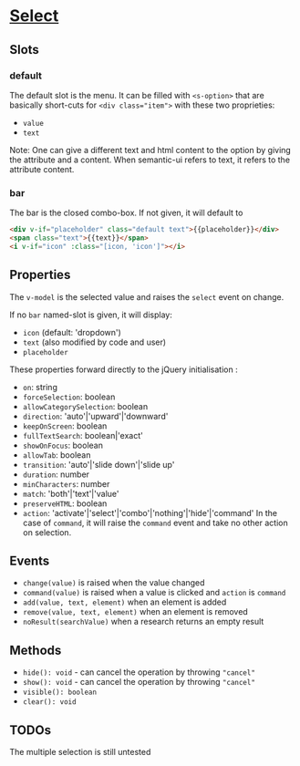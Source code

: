 # [Select](https://semantic-ui.com/modules/dropdown.html)

## Slots
### default
The default slot is the menu. It can be filled with `<s-option>` that are basically short-cuts for `<div class="item">` with these two proprieties:
- `value`
- `text`

Note: One can give a different text and html content to the option by giving the attribute and a content. When semantic-ui refers to text, it refers to the attribute content.

### bar
The bar is the closed combo-box. If not given, it will default to 
```html
<div v-if="placeholder" class="default text">{{placeholder}}</div>
<span class="text">{{text}}</span>
<i v-if="icon" :class="[icon, 'icon']"></i>
```
## Properties
The `v-model` is the selected value and raises the `select` event on change.

If no `bar` named-slot is given, it will display:
- `icon` (default: 'dropdown')
- `text` (also modified by code and user)
- `placeholder`

These properties forward directly to the jQuery initialisation :
- `on`: string
- `forceSelection`: boolean
- `allowCategorySelection`: boolean
- `direction`: 'auto'|'upward'|'downward'
- `keepOnScreen`: boolean
- `fullTextSearch`: boolean|'exact'
- `showOnFocus`: boolean
- `allowTab`: boolean
- `transition`: 'auto'|'slide down'|'slide up'
- `duration`: number
- `minCharacters`: number
- `match`: 'both'|'text'|'value'
- `preserveHTML`: boolean
- `action`: 'activate'|'select'|'combo'|'nothing'|'hide'|'command'
In the case of `command`, it will raise the `command` event and take no other action on selection.
## Events
- `change(value)` is raised when the value changed
- `command(value)` is raised when a value is clicked and `action` is `command`
- `add(value, text, element)` when an element is added
- `remove(value, text, element)` when an element is removed
- `noResult(searchValue)` when a research returns an empty result
## Methods
- `hide(): void` - can cancel the operation by throwing `"cancel"`
- `show(): void` - can cancel the operation by throwing `"cancel"`
- `visible(): boolean`
- `clear(): void`

## TODOs
The multiple selection is still untested